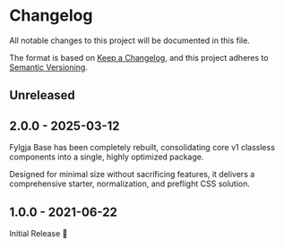 # Changelog

All notable changes to this project will be documented in this file.

The format is based on [Keep a Changelog](https://keepachangelog.com/en/1.1.0/),
and this project adheres to [Semantic Versioning](https://semver.org/spec/v2.0.0.html).

## Unreleased

## 2.0.0 - 2025-03-12

Fylgja Base has been completely rebuilt,
consolidating core v1 classless components into a single,
highly optimized package.

Designed for minimal size without sacrificing features,
it delivers a comprehensive starter, normalization, and preflight CSS solution.

## 1.0.0 - 2021-06-22

Initial Release 🎉

